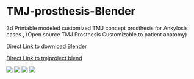 # TMJ-prosthesis-Blender
3d Printable modeled customized TMJ concept prosthesis for Ankylosis cases ,
(Open source TMJ Prosthesis Customizable to patient anatomy)



[Direct Link to download Blender](https://www.blender.org)



[Direct Link to tmjproject.blend ](https://github.com/basharbme/TMJ-prosthesis-Blender/blob/master/tmjproject.rar)


![](https://github.com/basharbme/TMJ-prosthesis-Blender/blob/master/IMAGES%20blender/tmjprosthesisBashar_Shami.PNG)
![](https://github.com/basharbme/TMJ-prosthesis-Blender/blob/master/IMAGES%20blender/jjj67jjj.PNG)
![](https://github.com/basharbme/TMJ-prosthesis-Blender/blob/master/IMAGES%20blender/dddddd.PNG)
![](https://github.com/basharbme/TMJ-prosthesis-Blender/blob/master/IMAGES%20blender/eeeeerree-1.PNG)
